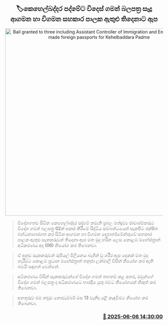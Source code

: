 <p align='center'><b><h2 align='center' title='Bail granted to three including Assistant Controller of Immigration and Emigration who made foreign passports for Kehelbaddara Padme'>🏷කෙහෙල්බද්දර පද්මේට විදෙස් ගමන් බලපත්‍ර සෑදූ ආගමන හා විගමන සහකාර පාලක ඇතුළු තිදෙනාට ඇප</h2></b></p>
<p align='center'><img src='https://helakuru.sgp1.cdn.digitaloceanspaces.com/esana/images/lib/court-2.jpg' width='600' alt='Bail granted to three including Assistant Controller of Immigration and Emigration who made foreign passports for Kehelbaddara Padme'></p>

> විදේශගතව සිටින කෙහෙල්බද්දර පද්මේ නමැති ප්‍රබල මත්ද්‍රව්‍ය ජාවාරම්කරුට විදේශ ගමන් බලපත්‍ර 02ක් සකස් කිරීමේ සිද්ධිය සම්බන්ධයෙන් සැකපිට රක්ෂිත බන්ධනාගාරගත කර සිටින ආගමන හා විගමන දෙපාර්තමේන්තුවේ සහකාර පාලක ඇතුළු සැකකරුවන් තිදෙනා ඇප මත මුදා හරින ලෙස කොළඹ මහේස්ත්‍රාත් අධිකරණය අද (06) නියෝග කර තිබෙනවා.

> ඒ අනුව සැකකරුවන් රුපියල් මිලියනය බැගින් වූ ශරීර ඇප දෙකක් මත මුදා හැරීමට කොළඹ ප්‍රධාන මහේස්ත්‍රාත් තනුජා ලක්මාලි විසින් නියෝග කර ඇති බවයි සඳහන් වෙන්නේ.

> අධිකරණය විසින් සැකකරුවන්ගේ විදේශ ගමන් තහනම් කළ අතර, ඔවුන්ගේ විදේශ ගමන් බලපත්‍ර ද අධිකරණයට භාරදිය යුතු බවට නියෝගයක් නිකුත් කර තිබෙනවා.

> අනතුරුව එම නඩුව නොවැම්බර් මස 13 වැනිදා යළි කැඳවීමට නියෝග කර තිබෙනවා.



<h3 align='right'><a href='https://www.helakuru.lk/esana/p/110785/'>📅 2025-06-06 14:30:00</a></h3>
